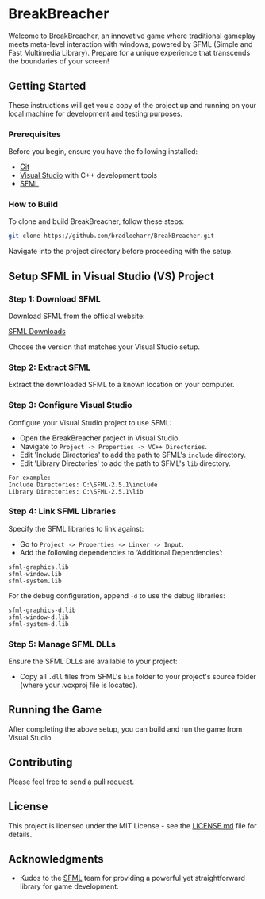 # BreakBreacher

Welcome to BreakBreacher, an innovative game where traditional gameplay meets meta-level interaction with windows, powered by SFML (Simple and Fast Multimedia Library). Prepare for a unique experience that transcends the boundaries of your screen!

## Getting Started

These instructions will get you a copy of the project up and running on your local machine for development and testing purposes.

### Prerequisites

Before you begin, ensure you have the following installed:
- [Git](https://git-scm.com/)
- [Visual Studio](https://visualstudio.microsoft.com/) with C++ development tools
- [SFML](https://www.sfml-dev.org/download.php)

### How to Build

To clone and build BreakBreacher, follow these steps:

```bash
git clone https://github.com/bradleeharr/BreakBreacher.git
```

Navigate into the project directory before proceeding with the setup.

## Setup SFML in Visual Studio (VS) Project

### Step 1: Download SFML

Download SFML from the official website:

[SFML Downloads](https://www.sfml-dev.org/download.php)

Choose the version that matches your Visual Studio setup.

### Step 2: Extract SFML

Extract the downloaded SFML to a known location on your computer.

### Step 3: Configure Visual Studio

Configure your Visual Studio project to use SFML:

- Open the BreakBreacher project in Visual Studio.
- Navigate to `Project -> Properties -> VC++ Directories`.
- Edit 'Include Directories' to add the path to SFML's `include` directory.
- Edit 'Library Directories' to add the path to SFML's `lib` directory.

```plaintext
For example: 
Include Directories: C:\SFML-2.5.1\include
Library Directories: C:\SFML-2.5.1\lib
```

### Step 4: Link SFML Libraries

Specify the SFML libraries to link against:

- Go to `Project -> Properties -> Linker -> Input`.
- Add the following dependencies to ‘Additional Dependencies’:

```plaintext
sfml-graphics.lib
sfml-window.lib
sfml-system.lib
```

For the debug configuration, append `-d` to use the debug libraries:

```plaintext
sfml-graphics-d.lib
sfml-window-d.lib
sfml-system-d.lib
```

### Step 5: Manage SFML DLLs

Ensure the SFML DLLs are available to your project:

- Copy all `.dll` files from SFML's `bin` folder to your project's source folder (where your .vcxproj file is located).

## Running the Game

After completing the above setup, you can build and run the game from Visual Studio. 

## Contributing

Please feel free to send a pull request.

## License

This project is licensed under the MIT License - see the [LICENSE.md](LICENSE.md) file for details.

## Acknowledgments

- Kudos to the [SFML](https://www.sfml-dev.org/) team for providing a powerful yet straightforward library for game development.

<!-- etc. -->

